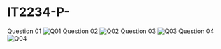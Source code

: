 # IT2234-P-
Question 01
![Q01](https://github.com/user-attachments/assets/092240d2-d95c-44f0-9c15-c50a995cc055)
Question 02
![Q02](https://github.com/user-attachments/assets/f04768a8-76a5-4f26-8be8-011806bab7d9)
Question 03
![Q03](https://github.com/user-attachments/assets/e556f363-2e5c-4e14-a782-bcd39c90f138)
Question 04
![Q04](https://github.com/user-attachments/assets/21104cf6-085c-4ed7-baa4-29962e570f84)
